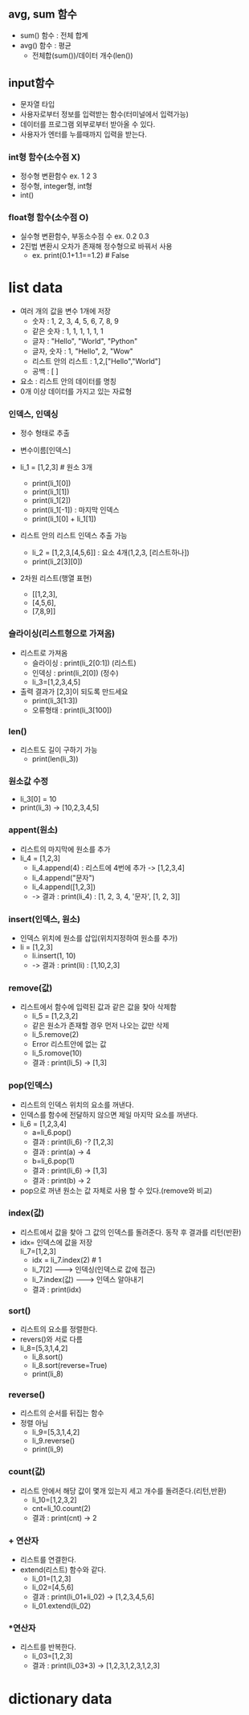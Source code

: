 ## avg, sum 함수
- sum() 함수 : 전체 합계
- avg() 함수 : 평균
  - 전체합(sum())/데이터 개수(len())
## input함수
- 문자열 타입
- 사용자로부터 정보를 입력받는 함수(터미널에서 입력가능)
- 데이터를 프로그램 외부로부터 받아올 수 있다.
- 사용자가 엔터를 누를때까지 입력을 받는다.
### int형 함수(소수점 X)
- 정수형 변환함수 ex. 1 2 3
- 정수형, integer형, int형
- int()
### float형 함수(소수점 O)
- 실수형 변환함수, 부동소수점 수 ex. 0.2 0.3
- 2진법 변환시 오차가 존재해 정수형으로 바꿔서 사용
  - ex. print(0.1+1.1==1.2) # False
# list data
- 여러 개의 값을 변수 1개에 저장
  - 숫자 : 1, 2, 3, 4, 5, 6, 7, 8, 9
  - 같은 숫자 : 1, 1, 1, 1, 1, 1
  - 글자 : "Hello", "World", "Python"
  - 글자, 숫자 : 1, "Hello", 2, "Wow"
  - 리스트 안의 리스트 : 1,2,["Hello","World"]
  - 공백 : [ ]
- 요소 : 리스트 안의 데이터를 명칭
- 0개 이상 데이터를 가지고 있는 자료형
### 인덱스, 인덱싱
- 정수 형태로 추출
- 변수이름[인덱스]
- li_1 = [1,2,3] # 원소 3개
  - print(li_1[0])
  - print(li_1[1])
  - print(li_1[2])
  - print(li_1[-1]) : 마지막 인덱스
  - print(li_1[0] + li_1[1])

- 리스트 안의 리스트 인덱스 추출 가능
  - li_2 = [1,2,3,[4,5,6]] : 요소 4개(1,2,3, [리스트하나])
  - print(li_2[3][0])
- 2차원 리스트(행열 표현)
  - [[1,2,3],
  - [4,5,6],
  - [7,8,9]]

### 슬라이싱(리스트형으로 가져옴)
- 리스트로 가져옴
  - 슬라이싱 : print(li_2[0:1]) (리스트)
  - 인덱싱 : print(li_2[0]) (정수)
  - li_3=[1,2,3,4,5]
- 출력 결과가 [2,3]이 되도록 만드세요
  - print(li_3[1:3])
  - 오류형태 : print(li_3[100])

### len()
- 리스트도 길이 구하기 가능
  - print(len(li_3))

### 원소값 수정
- li_3[0] = 10
- print(li_3) -> [10,2,3,4,5]

### appent(원소)
- 리스트의 마지막에 원소를 추가
- li_4 = [1,2,3]
  - li_4.append(4) : 리스트에 4번에 추가 -> [1,2,3,4]
  - li_4.append("문자")
  - li_4.append([1,2,3])
  - -> 결과 : print(li_4) : [1, 2, 3, 4, '문자', [1, 2, 3]]
### insert(인덱스, 원소)
- 인덱스 위치에 원소를 삽입(위치지정하여 원소를 추가)
- li = [1,2,3]
  - li.insert(1, 10)
  - -> 결과 : print(li) : [1,10,2,3]
### remove(값)
- 리스트에서 함수에 입력된 값과 같은 값을 찾아 삭제함
  - li_5 = [1,2,3,2]
  - 같은 원소가 존재할 경우 먼저 나오는 값만 삭제
   - li_5.remove(2)
  - Error 리스트안에 없는 값
   - li_5.romove(10)
  - 결과 : print(li_5) -> [1,3]

### pop(인덱스)
- 리스트의 인덱스 위치의 요소를 꺼낸다.
- 인덱스를 함수에 전달하지 않으면 제일 마지막 요소를 꺼낸다.
- li_6 = [1,2,3,4]
  - a=li_6.pop() 
  - 결과 : print(li_6) -? [1,2,3]
  - 결과 : print(a) -> 4
  - b=li_6.pop(1) 
  - 결과 : print(li_6) -> [1,3]
  - 결과 : print(b) -> 2
- pop으로 꺼낸 원소는 값 자체로 사용 할 수 있다.(remove와 비교)

### index(값)
- 리스트에서 값을 찾아 그 값의 인덱스를 돌려준다. 동작 후 결과를 리턴(반환)
- idx= 인덱스에 값을 저장  
  li_7=[1,2,3]
  - idx = li_7.index(2) # 1
  - li_7[2] ---> 인덱싱(인덱스로 값에 접근)
  - li_7.index(값) ---> 인덱스 알아내기
  - 결과 : print(idx)

### sort()
- 리스트의 요소를 정렬한다.
- revers()와 서로 다름
- li_8=[5,3,1,4,2]
  - li_8.sort()
  - li_8.sort(reverse=True) 
  - print(li_8)

### reverse()
- 리스트의 순서를 뒤집는 함수
- 정렬 아님
  - li_9=[5,3,1,4,2]
  - li_9.reverse()
  - print(li_9)

### count(값)
- 리스트 안에서 해당 값이 몇개 있는지 세고 개수를 돌려준다.(리턴,반환)
  - li_10=[1,2,3,2]
  - cnt=li_10.count(2)
  - 결과 : print(cnt) -> 2

### \+ 연산자
- 리스트를 연결한다.
- extend(리스트) 함수와 같다.
  - li_01=[1,2,3]
  - li_02=[4,5,6]
  - 결과 : print(li_01+li_02) -> [1,2,3,4,5,6]
  - li_01.extend(li_02)

### \*연산자
- 리스트를 반복한다.
  - li_03=[1,2,3]
  - 결과 : print(li_03*3) -> [1,2,3,1,2,3,1,2,3]

# dictionary data
